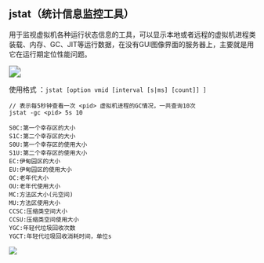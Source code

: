 ## jstat（统计信息监控工具）

用于监视虚拟机各种运行状态信息的工具，可以显示本地或者远程的虚拟机进程类装载、内存、GC、JIT等运行数据，在没有GUI图像界面的服务器上，主要就是用它在运行期定位性能问题。

<img src="https://youpaiyun.zongqilive.cn/image/20210118100102.png" style="zoom: 150%;" />



使用格式 ：`jstat [option vmid [interval [s|ms] [count]] ]`



``` 
// 表示每5秒钟查看一次 <pid> 虚拟机进程的GC情况，一共查询10次
jstat -gc <pid> 5s 10
```



```
S0C:第一个幸存区的大小 
S1C:第二个幸存区的大小 
S0U:第一个幸存区的使用大小 
S1U:第二个幸存区的使用大小 
EC:伊甸园区的大小 
EU:伊甸园区的使用大小 
OC:老年代大小
OU:老年代使用大小 
MC:方法区大小(元空间) 
MU:方法区使用大小 
CCSC:压缩类空间大小 
CCSU:压缩类空间使用大小 
YGC:年轻代垃圾回收次数 
YGCT:年轻代垃圾回收消耗时间，单位s
```





![](https://youpaiyun.zongqilive.cn/image/20200427101027.png)









